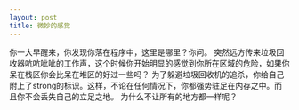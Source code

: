 ```yaml
---
layout: post
title: 微妙的感觉
---
```

你一大早醒来，你发现你落在程序中，这里是哪里？你问。
突然远方传来垃圾回收器吭吭呲呲的工作声，这个时候你开始明显的感觉到你所在区域的危险，如果你呆在栈区你会比呆在堆区的好过一些吗？
为了躲避垃圾回收机的追杀，你给自己附上了strong的标识。这样，不论在任何情况下，你都强势驻足在内存之中。而且你不会丢失自己的立足之地。
为什么不让所有的地方都一样呢？
